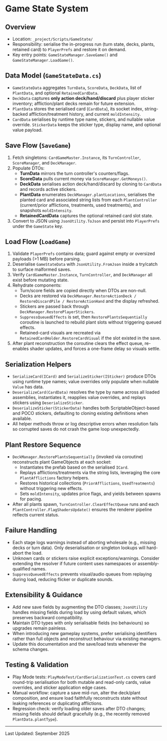 # Game State System

## Overview
- Location: `_project/Scripts/GameState/`
- Responsibility: serialise the in-progress run (turn state, decks, plants, retained card) to `PlayerPrefs` and restore it on demand.
- Key entry points: `GameStateManager.SaveGame()` and `GameStateManager.LoadGame()`.

## Data Model (`GameStateData.cs`)
- `GameStateData` aggregates `TurnData`, `ScoreData`, `DeckData`, list of `PlantData`, and optional `RetainedCardData`.
- `DeckData` captures **only action deck/hand/discard** plus player sticker inventory; affliction/plant decks remain for future extension.
- `PlantData` stores the serialised card (`CardData`), its socket index, string-backed affliction/treatment history, and current `moldIntensity`.
- `CardData` serialises by runtime type name, stickers, and nullable value override. `StickerData` keeps the sticker type, display name, and optional value payload.

## Save Flow (`SaveGame`)
1. Fetch singletons: `CardGameMaster.Instance`, its `TurnController`, `ScoreManager`, and `DeckManager`.
2. Populate DTOs:
   - **TurnData** mirrors the turn controller's counters/flags.
   - **ScoreData** pulls current money via `ScoreManager.GetMoneys()`.
   - **DeckData** serialises action deck/hand/discard by cloning to `CardData` and records active stickers.
   - **PlantData** enumerates `DeckManager.plantLocations`, serialises the planted card and associated string lists from each `PlantController` (current/prior afflictions, treatments, used treatments), and snapshots `moldIntensity`.
   - **RetainedCardData** captures the optional retained card slot state.
3. Convert to JSON using `JsonUtility.ToJson` and persist into `PlayerPrefs` under the `GameState` key.

## Load Flow (`LoadGame`)
1. Validate `PlayerPrefs` contains data; guard against empty or oversized payloads (>1 MB) before parsing.
2. Deserialise `GameStateData` with `JsonUtility.FromJson` inside a try/catch to surface malformed saves.
3. Verify `CardGameMaster.Instance`, `TurnController`, and `DeckManager` all exist before mutating state.
4. Rehydrate components:
   - Turn/score fields are copied directly when DTOs are non-null.
   - Decks are restored via `DeckManager.RestoreActionDeck / RestoreDiscardPile / RestoreActionHand` and the display refreshed.
   - Stickers are passed back through `DeckManager.RestorePlayerStickers`.
   - `SuppressQueuedEffects` is set, then `RestorePlantsSequentially` coroutine is launched to rebuild plant slots without triggering queued effects.
   - Retained-card visuals are recreated via `RetainedCardHolder.RestoreCardVisual` if the slot existed in the save.
5. After plant reconstruction the coroutine clears the effect queue, re-enables shader updates, and forces a one-frame delay so visuals settle.

## Serialization Helpers
- `SerializeCard(ICard)` and `SerializeSticker(ISticker)` produce DTOs using runtime type names; value overrides only populate when nullable `Value` has data.
- `DeserializeCard(CardData)` resolves the type by name across all loaded assemblies, instantiates it, reapplies value overrides, and replays stickers using `DeserializeSticker`.
- `DeserializeSticker(StickerData)` handles both ScriptableObject-based and POCO stickers, defaulting to cloning existing definitions when available.
- All helper methods throw or log descriptive errors when resolution fails so corrupted saves do not crash the game loop unexpectedly.

## Plant Restore Sequence
- `DeckManager.RestorePlantsSequentially` (invoked via coroutine) reconstructs plant GameObjects at each socket:
  - Instantiates the prefab based on the serialised `ICard`.
  - Replays afflictions/treatments via the string lists, leveraging the core `PlantAfflictions` factory helpers.
  - Restores historical collections (`PriorAfflictions`, `UsedTreatments`) without triggering new effects.
  - Sets `moldIntensity`, updates price flags, and yields between spawns for pacing.
- After all plants spawn, `TurnController.ClearEffectQueue` runs and each `PlantController.FlagShadersUpdate()` ensures the renderer pipeline reflects current status.

## Failure Handling
- Each stage logs warnings instead of aborting wholesale (e.g., missing decks or turn data). Only deserialisation or singleton lookups will hard-abort the load.
- Unknown cards or stickers raise explicit exceptions/warnings. Consider extending the resolver if future content uses namespaces or assembly-qualified names.
- `SuppressQueuedEffects` prevents visual/audio queues from replaying during load, reducing flicker or duplicate sounds.

## Extensibility & Guidance
- Add new save fields by augmenting the DTO classes; `JsonUtility` handles missing fields during load by using default values, which preserves backward compatibility.
- Maintain DTO types with only serialisable fields (no behaviours) so upgrades remain painless.
- When introducing new gameplay systems, prefer serialising identifiers rather than full objects and reconstruct behaviour via existing managers.
- Update this documentation and the save/load tests whenever the schema changes.

## Testing & Validation
- Play Mode tests: `PlayModeTest/CardSerializationTest.cs` covers card round-trip serialisation for both mutable and read-only cards, value overrides, and sticker application edge cases.
- Manual workflow: capture a save mid-run, alter the deck/plant composition, and ensure load faithfully reconstructs state without leaking references or duplicating afflictions.
- Regression check: verify loading older saves after DTO changes; missing fields should default gracefully (e.g., the recently removed `PlantData.plantType`).

---
Last Updated: September 2025
